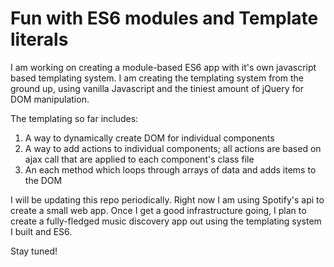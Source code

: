# Fun with ES6 modules and Template literals

I am working on creating a module-based ES6 app with it's own javascript based templating system.  I am creating the templating system from the ground up, using vanilla Javascript and the tiniest amount of jQuery for DOM manipulation.

The templating so far includes:
1) A way to dynamically create DOM for individual components
2) A way to add actions to individual components; all actions are based on ajax call that are applied to each component's class file
3) An each method which loops through arrays of data and adds items to the DOM

I will be updating this repo periodically. Right now I am using Spotify's api to create a small web app. Once I get a good infrastructure going, I plan to create a fully-fledged music discovery app out using the templating system I built and ES6.

Stay tuned!
